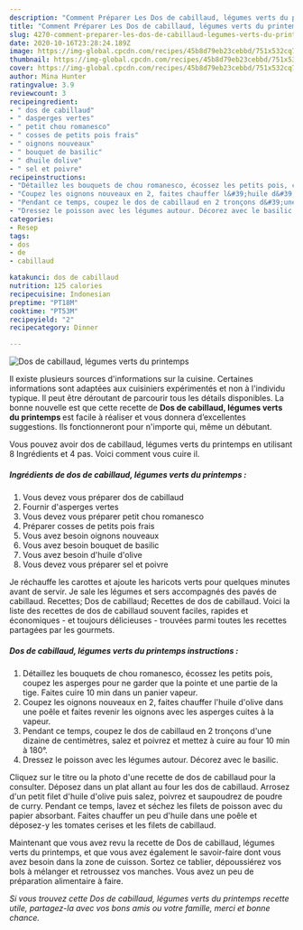 ```yaml
---
description: "Comment Préparer Les Dos de cabillaud, légumes verts du printemps"
title: "Comment Préparer Les Dos de cabillaud, légumes verts du printemps"
slug: 4270-comment-preparer-les-dos-de-cabillaud-legumes-verts-du-printemps
date: 2020-10-16T23:28:24.189Z
image: https://img-global.cpcdn.com/recipes/45b8d79eb23cebbd/751x532cq70/dos-de-cabillaud-legumes-verts-du-printemps-photo-principale-de-la-recette.jpg
thumbnail: https://img-global.cpcdn.com/recipes/45b8d79eb23cebbd/751x532cq70/dos-de-cabillaud-legumes-verts-du-printemps-photo-principale-de-la-recette.jpg
cover: https://img-global.cpcdn.com/recipes/45b8d79eb23cebbd/751x532cq70/dos-de-cabillaud-legumes-verts-du-printemps-photo-principale-de-la-recette.jpg
author: Mina Hunter
ratingvalue: 3.9
reviewcount: 3
recipeingredient:
- " dos de cabillaud"
- " dasperges vertes"
- " petit chou romanesco"
- " cosses de petits pois frais"
- " oignons nouveaux"
- " bouquet de basilic"
- " dhuile dolive"
- " sel et poivre"
recipeinstructions:
- "Détaillez les bouquets de chou romanesco, écossez les petits pois, coupez les asperges pour ne garder que la pointe et une partie de la tige. Faites cuire 10 min dans un panier vapeur."
- "Coupez les oignons nouveaux en 2, faites chauffer l&#39;huile d&#39;olive dans une poêle et faites revenir les oignons avec les asperges cuites à la vapeur."
- "Pendant ce temps, coupez le dos de cabillaud en 2 tronçons d&#39;une dizaine de centimètres, salez et poivrez et mettez à cuire au four 10 min à 180°."
- "Dressez le poisson avec les légumes autour. Décorez avec le basilic."
categories:
- Resep
tags:
- dos
- de
- cabillaud

katakunci: dos de cabillaud 
nutrition: 125 calories
recipecuisine: Indonesian
preptime: "PT18M"
cooktime: "PT53M"
recipeyield: "2"
recipecategory: Dinner

---
```



![Dos de cabillaud, légumes verts du printemps](https://img-global.cpcdn.com/recipes/45b8d79eb23cebbd/751x532cq70/dos-de-cabillaud-legumes-verts-du-printemps-photo-principale-de-la-recette.jpg)

Il existe plusieurs sources d'informations sur la cuisine. Certaines informations sont adaptées aux cuisiniers expérimentés et non à l'individu typique. Il peut être déroutant de parcourir tous les détails disponibles. La bonne nouvelle est que cette recette de <strong> Dos de cabillaud, légumes verts du printemps </strong> est facile à réaliser et vous donnera d’excellentes suggestions. Ils fonctionneront pour n'importe qui, même un débutant.

<!--inarticleads1-->

Vous pouvez avoir dos de cabillaud, légumes verts du printemps en utilisant 8 Ingrédients et 4 pas. Voici comment vous cuire il.

##### Ingrédients de dos de cabillaud, légumes verts du printemps :

1. Vous devez vous préparer  dos de cabillaud
1. Fournir  d&#39;asperges vertes
1. Vous devez vous préparer  petit chou romanesco
1. Préparer  cosses de petits pois frais
1. Vous avez besoin  oignons nouveaux
1. Vous avez besoin  bouquet de basilic
1. Vous avez besoin  d&#39;huile d&#39;olive
1. Vous devez vous préparer  sel et poivre


Je réchauffe les carottes et ajoute les haricots verts pour quelques minutes avant de servir. Je sale les légumes et sers accompagnés des pavés de cabillaud. Recettes; Dos de cabillaud; Recettes de dos de cabillaud. Voici la liste des recettes de dos de cabillaud souvent faciles, rapides et économiques - et toujours délicieuses - trouvées parmi toutes les recettes partagées par les gourmets. 

<!--inarticleads2-->

##### Dos de cabillaud, légumes verts du printemps instructions :

1. Détaillez les bouquets de chou romanesco, écossez les petits pois, coupez les asperges pour ne garder que la pointe et une partie de la tige. Faites cuire 10 min dans un panier vapeur.
1. Coupez les oignons nouveaux en 2, faites chauffer l&#39;huile d&#39;olive dans une poêle et faites revenir les oignons avec les asperges cuites à la vapeur.
1. Pendant ce temps, coupez le dos de cabillaud en 2 tronçons d&#39;une dizaine de centimètres, salez et poivrez et mettez à cuire au four 10 min à 180°.
1. Dressez le poisson avec les légumes autour. Décorez avec le basilic.


Cliquez sur le titre ou la photo d&#39;une recette de dos de cabillaud pour la consulter. Déposez dans un plat allant au four les dos de cabillaud. Arrosez d&#39;un petit filet d&#39;huile d&#39;olive puis salez, poivrez et saupoudrez de poudre de curry. Pendant ce temps, lavez et séchez les filets de poisson avec du papier absorbant. Faites chauffer un peu d&#39;huile dans une poêle et déposez-y les tomates cerises et les filets de cabillaud. 

<!--inarticleads1-->

<p>
Maintenant que vous avez revu la recette de Dos de cabillaud, légumes verts du printemps, et que vous avez également le savoir-faire dont vous avez besoin dans la zone de cuisson. Sortez ce tablier, dépoussiérez vos bols à mélanger et retroussez vos manches. Vous avez un peu de préparation alimentaire à faire.
</p>

<p>
<i>Si vous trouvez cette Dos de cabillaud, légumes verts du printemps recette utile, partagez-la avec vos bons amis ou votre famille, merci et bonne chance.</i>
</p>
